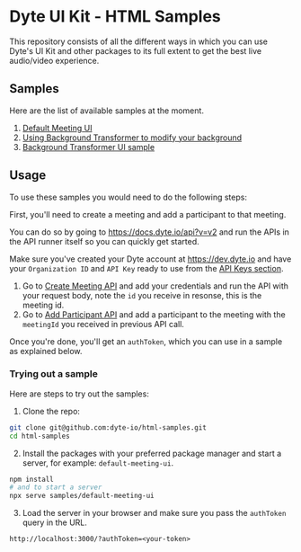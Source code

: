 # Dyte UI Kit - HTML Samples

This repository consists of all the different ways in which you can use Dyte's
UI Kit and other packages to its full extent to get the best live audio/video
experience.

## Samples

Here are the list of available samples at the moment.

1. [Default Meeting UI](./samples/default-meeting-ui/)
2. [Using Background Transformer to modify your background](./samples/with-background-transformer/)
3. [Background Transformer UI sample](./samples/background-transformer-ui/)

## Usage

To use these samples you would need to do the following steps:

First, you'll need to create a meeting and add a participant to that meeting.

You can do so by going to https://docs.dyte.io/api?v=v2 and run the APIs in the
API runner itself so you can quickly get started.

Make sure you've created your Dyte account at https://dev.dyte.io and have your
`Organization ID` and `API Key` ready to use from the
[API Keys section](https://dev.dyte.io/apikeys).

1. Go to
   [Create Meeting API](https://docs.dyte.io/api/?v=v2#/operations/create_meeting)
   and add your credentials and run the API with your request body, note the
   `id` you receive in resonse, this is the meeting id.
2. Go to
   [Add Participant API](https://docs.dyte.io/api/?v=v2#/operations/add_participant)
   and add a participant to the meeting with the `meetingId` you received in
   previous API call.

Once you're done, you'll get an `authToken`, which you can use in a sample as
explained below.

### Trying out a sample

Here are steps to try out the samples:

1. Clone the repo:

```sh
git clone git@github.com:dyte-io/html-samples.git
cd html-samples
```

2. Install the packages with your preferred package manager and start a server,
   for example: `default-meeting-ui`.

```sh
npm install
# and to start a server
npx serve samples/default-meeting-ui
```

3. Load the server in your browser and make sure you pass the `authToken` query
   in the URL.

```
http://localhost:3000/?authToken=<your-token>
```
